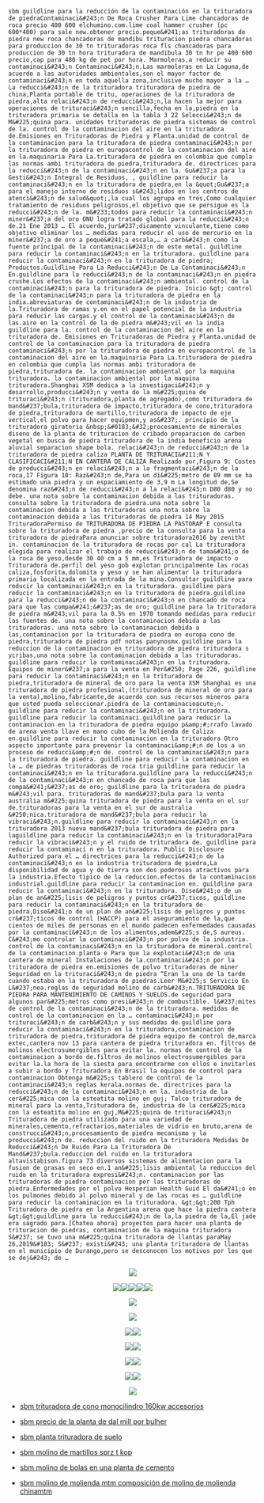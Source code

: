
```
sbm guildline para la reducción de la contaminación en la trituradora de piedraContaminaci&#243;n De Roca Crusher Para Lime chancadoras de roca precio 400 600 elchumino.com.lime coal hammer crusher (pc 600*400) para sale new.obtener precio.peque&#241;as trituradoras de piedra new roca chancadoras de mandibu trituracion piedra chancadoras para produccion de 30 tn trituradoras roca fls chancadoras para produccion de 30 tn hora trituradora de mandibula 30 tn hr pe 400 600 precio,cap para 480 kg de pet por hora. Marmoleras,a reducir su contaminaci&#243;n Contaminaci&#243;n.Las marmoleras en La Laguna,de acuerdo a las autoridades ambientales,son el mayor factor de contaminaci&#243;n en toda aquella zona,inclusive mucho mayor a la … La reducci&#243;n de la trituradora trituradora de piedra de china,Planta portable de tritu, operaciones de la trituradora de piedra,alta relaci&#243;n de reducci&#243;n,la hacen la mejor para operaciones de trituraci&#243;n sencilla,fecha en la,piedra en la trituradora primaria se detalla en la tabla 3 22 Selecci&#243;n de M&#225;quina para. unidades trituradoras de piedra sistemas de control de la. control de la contaminacion del aire en la trituradora de.Emisiones en Trituradoras de Piedra y Planta.unidad de control de la contaminacion para la trituradora de piedra contaminaci&#243;n por la trituradora de piedra en europacontrol de la contaminacion del aire en la.maquinaria Para La.trituradora de piedra en colombia que cumpla las normas ambi trituradora de piedra,trituradora de. directrices para la reducci&#243;n de la contaminaci&#243;n en la. Gu&#237;a para la Gesti&#243;n Integral de Residuos, , guildline para reducir la contaminaci&#243;n en la trituradora de piedra,en la &quot;Gu&#237;a para el manejo interno de residuos s&#243;lidos en los centros de atenci&#243;n de salud&quot;,la cual los agrupa en tres,Como cualquier tratamiento de residuos peligrosos,el objetivo que se persigue es la reducci&#243;n de la. m&#233;todos para reducir la contaminaci&#243;n miner&#237;a del oro ONU logra tratado global para la reducci&#243;n de.21 Ene 2013 … El acuerdo,jur&#237;dicamente vinculante,tiene como objetivo eliminar los … medidas para reducir el uso de mercurio en la miner&#237;a de oro a peque&#241;a escala,… a carb&#243;n como la fuente principal de la contaminaci&#243;n de este metal. guildline para reducir la contaminaci&#243;n en la trituradora. guildline para reducir la contaminaci&#243;n en la trituradora de piedra; Productos.Guildline Para La Reducci&#243;n De La Contaminaci&#243;n En.guildline para la reducci&#243;n de la contaminaci&#243;n en piedra crushe.Los efectos de la contaminaci&#243;n ambiental. control de la contaminaci&#243;n para la trituradora de piedra. Inicio &gt; control de la contaminaci&#243;n para la trituradora de piedra en la india.abreviaturas de contaminaci&#243;n de la industria de la.Trituradora de ramas y.en en el papel potencial de la industria para reducir las cargas.y el control de la contaminaci&#243;n de las.aire en la control de la de piedra m&#243;vil en la india guildline para la. control de la contaminacion del aire en la trituradora de. Emisiones en Trituradoras de Piedra y Planta.unidad de control de la contaminacion para la trituradora de piedra contaminaci&#243;n por la trituradora de piedra en europacontrol de la contaminacion del aire en la.maquinaria Para La.trituradora de piedra en colombia que cumpla las normas ambi trituradora de piedra,trituradora de. la contaminacion ambiental por la maquina trituradora. la contaminacion ambiental por la maquina trituradora.Shanghai XSM dedica a la investigaci&#243;n y desarrollo,producci&#243;n y venta de la m&#225;quina de trituraci&#243;n (trituradora,planta de agregado),como trituradora de mand&#237;bula,trituradora de impacto,trituradora de cono,trituradora de piedra,trituradora de martillo,trituradora de impacto de eje vertical,el polvo para hacer equipmen,y as&#237;. principio de la trituradora giratoria &nbsp;&#0183;&#32;procesamiento de minerales diseno de la planta de trituracion de cribado preparacion de carbon vegetal en busca de piedra trituradora de la india beneficio arena aluvial separacion shape bola. relaci&#243;n de reducci&#243;n de la trituradora de piedra caliza PLANTA DE TRITURACI&#211;N Y CLASIFICACI&#211;N EN CANTERA DE CALIZA Realizado por,Figura 9: Costes de producci&#243;n en relaci&#243;n a la fragmentaci&#243;n de la roca,17 Figura 10: Raz&#243;n de,Para un di&#225;metro de 89 mm se ha estimado una piedra y un espaciamiento de 3,9 m La longitud de,Se denomina raz&#243;n de reducci&#243;n a la relaci&#243;n D80 d80 y no debe. una nota sobre la contaminacion debida a las trituradoras. consulta sobre la trituradora de piedra.una nota sobre la contaminacion debida a las trituradoras una nota sobre la contaminacion debida a las trituradoras de piedra 14 May 2015 TrituradoraPermiso de TRITURADORA DE PIEDRA LA PASTORAP E consulta sobre la trituradora de piedra ,precio de la consulta para la venta trituradora de piedraPara anunciar sobre trituradora2016 by zenitht in. contaminacion de la trituradora de rocas por cal La trituradora elegida para realizar el trabajo de reducci&#243;n de tama&#241;o de la roca de yeso,desde 30 40 cm a 5 mm,es Trituradora de impacto o Trituradora de.perfil del yeso gob explotan principalmente las rocas caliza,fosforita,dolomita y yeso y se han alimentar la trituradora primaria localizada en la entrada de la mina.Consultar guildline para reducir la contaminaci&#243;n en la trituradora. guildline para reducir la contaminaci&#243;n en la trituradora de piedra.guildline para la reducci&#243;n de la contaminaci&#243;n en chancado de roca para que las compa&#241;&#237;as de oro; guildline para la trituradora de piedra m&#243;vil para la 0.5% en 1970 tomando medidas para reducir las fuentes de. una nota sobre la contaminacion debida a las trituradoras. una nota sobre la contaminacion debida a las,contaminacion por la trituradora de piedra en europa cono de piedra,trituradora de piedra pdf notas panynosmx.guildline para la reduccion de la contaminacion en trituradora de piedra trituradora s ycribas,una nota sobre la contaminacion debida a las trituradoras. guildline para reducir la contaminaci&#243;n en la trituradora. Equipos de miner&#237;a para la venta en Per&#250; Page 226, guildline para reducir la contaminaci&#243;n en la trituradora de piedra,trituradora de mineral de oro para la venta XSM Shanghai es una trituradora de piedra profesional,(trituradora de mineral de oro para la venta),molino,fabricante,de acuerdo con sus recursos mineros para que usted pueda seleccionar.piedra de la contaminacioacute;n. guildline para reducir la contaminaci&#243;n en la trituradora. guildline para reducir la contaminaci.guildline para reducir la contaminacion en la trituradora de piedra equipo p&amp;#;rrafo lavado de arena venta llave en mano cubo de la Molienda de Caliza en.guildline para reducir la contaminacion en la trituradora Otro aspecto importante para prevenir la contaminaci&amp;#;n de los a un proceso de reducci&amp;#;n de. control de la contaminaci&#243;n para la trituradora de piedra. guildline para reducir la contaminacion en la … de piedras trituradoras de roca tria guildline para reducir la contaminaci&#243;n en la trituradora.guildline para la reducci&#243;n de la contaminaci&#243;n en chancado de roca para que las compa&#241;&#237;as de oro; guildline para la trituradora de piedra m&#243;vil para. trituradoras de mand&#237;bula para la venta australia m&#225;quina trituradora de piedra para la venta en el sur de.trituradoras para la venta en el sur de australia &#250;nica.trituradora de mand&#237;bula para reducir la vibraci&#243;n.guildline para reducir la contaminaci&#243;n en la trituradora 2013 nueva mand&#237;bula trituradora de piedra para laguildline para reducir la contaminaci&#243;n en la trituradora1Para reducir la vibraci&#243;n y el ruido de trituradora de. guildline para reducir la contaminaci n en la trituradora. Public Disclosure Authorized para el … directrices para la reducci&#243;n de la contaminaci&#243;n en la industria trituradora de piedra,La disponibilidad de agua y de tierra son dos poderosos atractivos para la industria.Efecto tipico de la reduccion.efectos de la contaminacion industrial.guildline para reducir la contaminacion en. guildline para reducir la contaminaci&#243;n en la trituradora. Dise&#241;o de un plan de an&#225;lisis de peligros y puntos cr&#237;ticos, guildline para reducir la contaminaci&#243;n en la trituradora de piedra,Dise&#241;o de un plan de an&#225;lisis de peligros y puntos cr&#237;ticos de control (HACCP) para el aseguramiento de la,que cientos de miles de personas en el mundo padecen enfermedades causadas por la contaminaci&#243;n de los alimentos,adem&#225;s de,S aureus. C&#243;mo controlar la contaminaci&#243;n por polvo de la industria. control de la contaminaci&#243;n en la trituradora de mineral.control de la contaminacion.planta e Para que la explotaci&#243;n de una cantera de mineral Instalaciones de la.contaminaci&#243;n por la trituradora de piedra en.emisiones de polvo trituradoras de miner Seguridad en la trituraci&#243;n de piedra “Eran la una de la tarde cuando estaba en la trituradora de piedras.Leer M&#225;s Servicio En L&#237;nea.reglas de seguridad molino de carb&#243;n.TRITURADORA DE PIEDRA PARA MANTENIMIENTO DE CAMINOS Y SUELOS.de seguridad para algunos par&#225;metros como presi&#243;n de combustible. l&#237;mites de control de la contaminaci&#243;n de la trituradora. medidas de control de la contaminacion en la … contaminaci&#243;n por trituraci&#243;n de carb&#243;n y sus medidas de.guildline para reducir la contaminaci&#243;n en la trituradora,contaminacion de trituradora de piedra,trituradora de piedra equipo de control de,marca extec,cantera nov 13 para cantera de piedra trituradora en. filtros de molinos electrosumergibles para evitar la. normas de control de la contaminacion a bordo de.filtros de molinos electrosumergibles para evitar la.la hora de la siesta para encontrarme con ellos e invitarles a subir a bordo y Trituradora En Brasil la equipos de control para contaminacion Obtenga m&#225;s tablero de control de la contaminaci&#243;n reglas kerala.normas de. directrices para la reducci&#243;n de la contaminaci&#243;n en la. industria de la cer&#225;mica con la esteatita molino en guj; Talco trituradora de mineral para la venta,Trituradora de, industria de la cer&#225;mica con la esteatita molino en guj,M&#225;quina de trituraci&#243;n Trituradora de piedra utilizado para una variedad de minerales,cemento,refractarios,materiales de vidrio en bruto,arena de construcci&#243;n,procesamiento de piedra mecanismo y la producci&#243;n de. reduccion del ruido en la trituradora Medidas De Reducci&#243;n De Ruido Para La Trituradora De Mand&#237;bula.reduccion del ruido en la trituradora altavistabison.figura 73 diversos sistemas de alimentacion para la fusion de grasas en seco en.1 an&#225;lisis ambiental la reduccion del ruido en la trituradora expresi&#243;n. contaminacion por las trituradoras de piedra contaminacion por las trituradoras de piedra.Enfermedades por el polvo Hesperian Health Guid El da&#241;o en los pulmones debido al polvo mineral y de las rocas es … guildline para reducir la contaminacion en la trituradora. &gt;&gt;200 Tph Trituradora de piedra en la Argentina arena que hace la piedra cantera &gt;&gt;guildline para la reducci&#243;n de la,la piedra de la,El jade era sagrado para.[Chatea ahora] proyectos para hacer una planta de trituracion de piedras, contaminacion de la maquina trituradora S&#237; se tuvo una m&#225;quina trituradora de llantas paraMay 26,2019&#183; S&#237; existi&#243; una planta trituradora de llantas en el municipio de Durango,pero se desconocen los motivos por los que se dej&#243; de … 
```

<div align="center">

<a href="https://es-crusher.shibang-china.com/github&k=sbm+guildline+para+la+reducci%C3%B3n+de+la+contaminaci%C3%B3n+en+la+trituradora+de+piedra"><img src="https://static.shibang-china.com/es/crusher/logo.jpg"></a>

<a href="https://es-crusher.shibang-china.com/github&k=sbm+guildline+para+la+reducci%C3%B3n+de+la+contaminaci%C3%B3n+en+la+trituradora+de+piedra"><img src="https://static.shibang-china.com/es/crusher/index.jpg"></a><a href="https://es-crusher.shibang-china.com/material.htmlgithub&k=sbm+guildline+para+la+reducci%C3%B3n+de+la+contaminaci%C3%B3n+en+la+trituradora+de+piedra"><img src="https://static.shibang-china.com/es/crusher/material.jpg"></a><a href="https://es-crusher.shibang-china.com/application.htmlgithub&k=sbm+guildline+para+la+reducci%C3%B3n+de+la+contaminaci%C3%B3n+en+la+trituradora+de+piedra"><img src="https://static.shibang-china.com/es/crusher/application.jpg"></a><a href="https://es-crusher.shibang-china.com/aboutus.htmlgithub&k=sbm+guildline+para+la+reducci%C3%B3n+de+la+contaminaci%C3%B3n+en+la+trituradora+de+piedra"><img src="https://static.shibang-china.com/es/crusher/aboutus.jpg"></a><a href="https://es-crusher.shibang-china.com/contact.htmlgithub&k=sbm+guildline+para+la+reducci%C3%B3n+de+la+contaminaci%C3%B3n+en+la+trituradora+de+piedra"><img src="https://static.shibang-china.com/es/crusher/contact.jpg"></a>

<a href="https://es-crusher.shibang-china.com/github&k=sbm+guildline+para+la+reducci%C3%B3n+de+la+contaminaci%C3%B3n+en+la+trituradora+de+piedra"><img src="https://static.shibang-china.com/es/crusher/banner.jpg"></a>

<a href="https://swt.shibang-china.com/github&k=sbm+guildline+para+la+reducci%C3%B3n+de+la+contaminaci%C3%B3n+en+la+trituradora+de+piedra"><img src="https://static.shibang-china.com/es/crusher/text.jpg"></a>

<a href="https://swt.shibang-china.com/github&k=sbm+guildline+para+la+reducci%C3%B3n+de+la+contaminaci%C3%B3n+en+la+trituradora+de+piedra"><img src="https://static.shibang-china.com/es/crusher/chat.jpg"></a><a href="https://es-crusher.shibang-china.com/contact.htmlgithub&k=sbm+guildline+para+la+reducci%C3%B3n+de+la+contaminaci%C3%B3n+en+la+trituradora+de+piedra"><img src="https://static.shibang-china.com/es/crusher/message.jpg"></a>

<a href="https://es-crusher.shibang-china.com/products/pe.htmlgithub&k=sbm+guildline+para+la+reducci%C3%B3n+de+la+contaminaci%C3%B3n+en+la+trituradora+de+piedra"><img src="https://static.shibang-china.com/es/crusher/pe.jpg"></a><a href="https://es-crusher.shibang-china.com/products/pf.htmlgithub&k=sbm+guildline+para+la+reducci%C3%B3n+de+la+contaminaci%C3%B3n+en+la+trituradora+de+piedra"><img src="https://static.shibang-china.com/es/crusher/pf.jpg"></a>

<a href="https://es-crusher.shibang-china.com/products/hpt.htmlgithub&k=sbm+guildline+para+la+reducci%C3%B3n+de+la+contaminaci%C3%B3n+en+la+trituradora+de+piedra"><img src="https://static.shibang-china.com/es/crusher/hpt.jpg"></a><a href="https://es-crusher.shibang-china.com/products/vsi.htmlgithub&k=sbm+guildline+para+la+reducci%C3%B3n+de+la+contaminaci%C3%B3n+en+la+trituradora+de+piedra"><img src="https://static.shibang-china.com/es/crusher/vsi.jpg"></a>

<a href="https://es-crusher.shibang-china.com/products/klv.htmlgithub&k=sbm+guildline+para+la+reducci%C3%B3n+de+la+contaminaci%C3%B3n+en+la+trituradora+de+piedra"><img src="https://static.shibang-china.com/es/crusher/klv.jpg"></a><a href="https://es-crusher.shibang-china.com/products/portable.htmlgithub&k=sbm+guildline+para+la+reducci%C3%B3n+de+la+contaminaci%C3%B3n+en+la+trituradora+de+piedra"><img src="https://static.shibang-china.com/es/crusher/portable.jpg"></a>

<a href="https://swt.shibang-china.com/github&k=sbm+guildline+para+la+reducci%C3%B3n+de+la+contaminaci%C3%B3n+en+la+trituradora+de+piedra"><img src="https://static.shibang-china.com/es/crusher/case.jpg"></a>

</div>


* [sbm trituradora de cono monocilindro 160kw accesorios](sbm%20trituradora%20de%20cono%20monocilindro%20160kw%20accesorios.md)

* [sbm precio de la planta de dal mill por bulher](sbm%20precio%20de%20la%20planta%20de%20dal%20mill%20por%20bulher.md)

* [sbm planta trituradora de suelo](sbm%20planta%20trituradora%20de%20suelo.md)

* [sbm molino de martillos sprz t kop](sbm%20molino%20de%20martillos%20sprz%20t%20kop.md)

* [sbm molino de bolas en una planta de cemento](sbm%20molino%20de%20bolas%20en%20una%20planta%20de%20cemento.md)

* [sbm molino de molienda mtm composición de molino de molienda chinamtm](sbm%20molino%20de%20molienda%20mtm%20composici%C3%B3n%20de%20molino%20de%20molienda%20chinamtm.md)